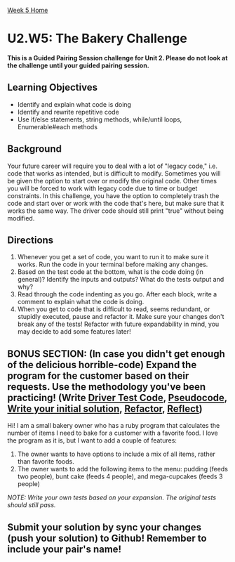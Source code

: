 [Week 5 Home](./)

# U2.W5: The Bakery Challenge 

**This is a Guided Pairing Session challenge for Unit 2. Please do not look at the challenge until your guided pairing session.**

## Learning Objectives
- Identify and explain what code is doing
- Identify and rewrite repetitive code
- Use if/else statements, string methods, while/until loops, Enumerable#each methods

## Background
Your future career will require you to deal with a lot of "legacy code," i.e. code that works as intended, but is difficult to modify. Sometimes you will be given the option to start over or modify the original code. Other times you will be forced to work with legacy code due to time or budget constraints. In this challenge, you have the option to completely trash the code and start over or work with the code that's here, but make sure that it works the same way. The driver code should still print "true" without being modified.

## Directions

1. Whenever you get a set of code, you want to run it to make sure it works. Run the code in your terminal before making any changes.
2. Based on the test code at the bottom, what is the code doing (in general)? Identify the inputs and outputs? What do the tests output and why?
3. Read through the code indenting as you go. After each block, write a comment to explain what the code is doing.
4. When you get to code that is difficult to read, seems redundant, or stupidly executed, pause and refactor it. Make sure your changes don't break any of the tests! Refactor with future expandability in mind, you may decide to add some features later!
 

## BONUS SECTION: (In case you didn't get enough of the delicious horrible-code) Expand the program for the customer based on their requests. Use the methodology you've been practicing! (Write [Driver Test Code](../references/driver_code.md), [Pseudocode](../references/pseudocode.md), [Write your initial solution](../references/initial_solution.md), [Refactor](../references/refactoring.md), [Reflect](../references/reflection_guidelines.md))


Hi! I am a small bakery owner who has a ruby program that calculates the 
number of items I need to bake for a customer with a favorite food. 
I love the program as it is, but I want to add a couple of features:

1. The owner wants to have options to include a mix of all items, rather than favorite foods.
2. The owner wants to add the following items to the menu: pudding (feeds two people), bunt cake (feeds 4 people), and mega-cupcakes (feeds 3 people)


*NOTE: Write your own tests based on your expansion. The original tests should still pass.*

## Submit your solution by sync your changes (push your solution) to Github! Remember to include your pair's name!
